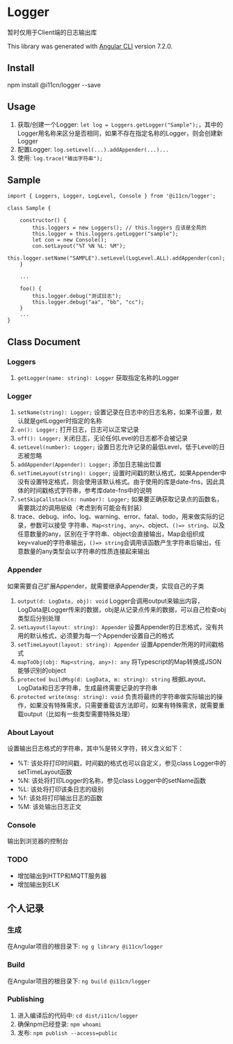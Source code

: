# Logger

暂时仅用于Client端的日志输出库

This library was generated with [Angular CLI](https://github.com/angular/angular-cli) version 7.2.0.

## Install

npm install @i11cn/logger --save

## Usage

1. 获取/创建一个Logger: ```let log = Loggers.getLogger("Sample");```，其中的Logger用名称来区分是否相同，如果不存在指定名称的Logger，则会创建新Logger
2. 配置Logger: ```log.setLevel(...).addAppender(...)...```
3. 使用: ```log.trace("输出字符串");```

## Sample

```
import { Loggers, Logger, LogLevel, Console } from '@i11cn/logger';

class Sample {

    constructor() {
        this.loggers = new Loggers(); // this.loggers 应该是全局的
        this.logger = this.loggers.getLogger("sample");
        let con = new Console();
        con.setLayout("%T %N %L: %M");
        this.logger.setName("SAMPLE").setLevel(LogLevel.ALL).addAppender(con);
    }

    ...

    foo() {
        this.logger.debug("测试日志");
        this.logger.debug("aa", "bb", "cc");
    }
    ...
}
```

## Class Document

### Loggers

1. ```getLogger(name: string): Logger``` 获取指定名称的Logger

### Logger

1. ```setName(string): Logger;``` 设置记录在日志中的日志名称，如果不设置，默认就是getLogger时指定的名称
2. ```on(): Logger;``` 打开日志，日志可以正常记录
3. ```off(): Logger;``` 关闭日志，无论任何Level的日志都不会被记录
4. ```setLevel(number): Logger;``` 设置日志允许记录的最低Level，低于Level的日志被忽略
5. ```addAppender(Appender): Logger;``` 添加日志输出位置
6. ```setTimeLayout(string): Logger;``` 设置时间戳的默认格式，如果Appender中没有设置特定格式，则会使用该默认格式。由于使用的库是date-fns，因此具体的时间戳格式字符串，参考库date-fns中的说明
7. ```setSkipCallstack(n: number): Logger;``` 如果要正确获取记录点的函数名，需要跳过的调用层级（考虑到有可能会有封装）
8. trace、debug、info、log、warning、error、fatal、todo，用来做实际的记录，参数可以接受 字符串、```Map<string, any>```、object、```()=> string```、以及任意数量的any，区别在于字符串、object会直接输出，Map会组织成key=value的字符串输出，```()=> string```会调用该函数产生字符串后输出，任意数量的any类型会以字符串的性质连接起来输出

### Appender

如果需要自己扩展Appender，就需要继承Appender类，实现自己的子类

1. ```output(d: LogData, obj): void``` Logger会调用output来输出内容，LogData是Logger传来的数据，obj是从记录点传来的数据，可以自己检查obj类型后分别处理
2. ```setLayout(layout: string): Appender``` 设置Appender的日志格式，没有共用的默认格式，必须要为每一个Appender设置自己的格式
3. ```setTimeLayout(layout: string): Appender``` 设置Appender所用的时间戳格式
4. ```mapToObj(obj: Map<string, any>): any``` 将Typescript的Map转换成JSON能够识别的object
5. ```protected buildMsg(d: LogData, m: string): string``` 根据Layout、LogData和日志字符串，生成最终需要记录的字符串
6. ```protected write(msg: string): void``` 负责将最终的字符串做实际输出的操作，如果没有特殊需求，只需要重载该方法即可，如果有特殊需求，就需要重载output（比如有一些类型需要特殊处理）

### About Layout

设置输出日志格式的字符串，其中%是转义字符，转义含义如下：

* %T: 该处将打印时间戳，时间戳的格式也可以自定义，参见class Logger中的setTimeLayout函数
* %N: 该处将打印Logger的名称，参见class Logger中的setName函数
* %L: 该处将打印该条日志的级别
* %f: 该处将打印输出日志的函数
* %M: 该处输出日志正文

### Console

输出到浏览器的控制台

### TODO

* 增加输出到HTTP和MQTT服务器
* 增加输出到ELK

## 个人记录

### 生成

在Angular项目的根目录下: ```ng g library @i11cn/logger```

### Build

在Angular项目的根目录下: ```ng build @i11cn/logger```

### Publishing

1. 进入编译后的代码中: ```cd dist/i11cn/logger```
2. 确保npm已经登录: ```npm whoami```
3. 发布: ```npm publish --access=public```

